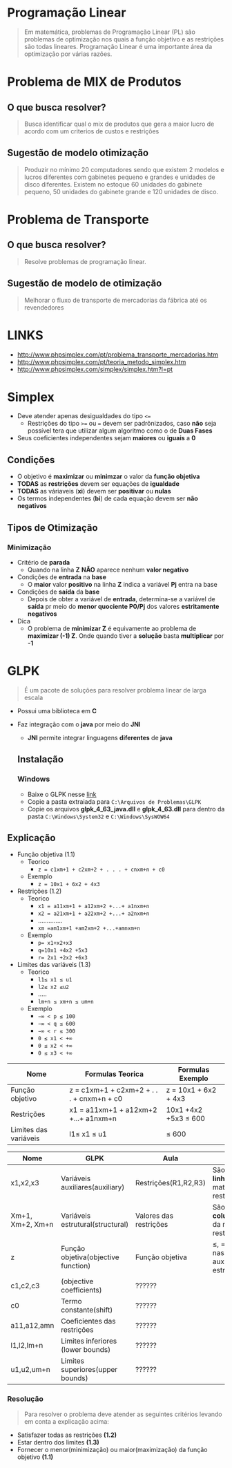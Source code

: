 # Programação Linear
> Em matemática, problemas de Programação Linear (PL) são problemas de optimização nos quais a função objetivo e as restrições são todas lineares. Programação Linear é uma importante área da optimização por várias razões.
# Problema de MIX de Produtos
## O que busca resolver?
> Busca identificar qual o mix de produtos que gera a maior lucro de acordo com um criterios de custos e restrições
## Sugestão de modelo otimização
> Produzir no mínimo 20 computadores sendo que existem 2 modelos e lucros diferentes com gabinetes pequeno e grandes e unidades de disco diferentes. Existem no estoque 60 unidades do gabinete pequeno, 50 unidades do gabinete grande e 120 unidades de disco. 
# Problema de Transporte
## O que busca resolver?
> Resolve problemas de programação linear.
## Sugestão de modelo de otimização
> Melhorar o fluxo de transporte de mercadorias da fábrica até os revendedores

# LINKS
- http://www.phpsimplex.com/pt/problema_transporte_mercadorias.htm
- http://www.phpsimplex.com/pt/teoria_metodo_simplex.htm
- http://www.phpsimplex.com/simplex/simplex.htm?l=pt

# Simplex
- Deve atender apenas desigualdades do tipo `<=`
	- Restrições do tipo `>=` ou `=` devem ser padrõnizados, caso **não** seja possível tera que utilizar algum algoritmo como o de **Duas Fases**
- Seus coeficientes independentes sejam **maiores** ou **iguais** a **0**

## Condições
- O objetivo é **maximizar** ou **minimzar** o valor da **função objetiva**
- **TODAS** as **restrições** devem ser equações de **igualdade**
- **TODAS** as váriaveis (**xi**) devem ser **positivar** ou **nulas**
- Os termos independentes (**bi**) de cada equação devem ser **não negativos**

## Tipos de Otimização
### Minimização
- Critério de **parada**
	- Quando na linha **Z** **NÃO** aparece nenhum **valor negativo**
- Condições de **entrada** na **base**
	- O **maior** valor **positivo** na linha **Z** indica a variável **Pj** entra na base
- Condições de **saída** da **base**
	- Depois de obter a variável de **entrada**, determina-se a variável de **saída** pr meio do **menor quociente P0/Pj** dos valores **estritamente negativos**
- Dica
	- O problema de **minimizar Z** é equivamente ao problema de **maximizar (-1) Z**. Onde quando tiver a **solução** basta **multiplicar** por **-1** 


# GLPK
> É um pacote de soluções para resolver problema linear de larga escala
- Possui uma biblioteca em **C**
- Faz integração com o **java** por meio do **JNI**
	- **JNI** permite integrar linguagens **diferentes** de **java**

	## Instalação
	### Windows
	- Baixe o GLPK nesse [link](https://sourceforge.net/projects/winglpk/)
	- Copie a pasta extraiada para `C:\Arquivos de Problemas\GLPK`
	- Copie os arquivos **glpk_4_63_java.dll** e **glpk_4_63.dll** para dentro da pasta `C:\Windows\System32` e `C:\Windows\SysWOW64`

## Explicação

- Função objetiva (1.1)
	- Teorico
		- `z = c1xm+1 + c2xm+2 + . . . + cnxm+n + c0`
	- Exemplo
		- `z = 10x1 + 6x2 + 4x3`
- Restrições (1.2)
	- Teorico
		- `x1 = a11xm+1 + a12xm+2 +...+ a1nxm+n`
		-  `x2 = a21xm+1 + a22xm+2 +...+ a2nxm+n`
		-  ..............
		- `xm =am1xm+1 +am2xm+2 +...+amnxm+n`
	- Exemplo
		- `p= x1+x2+x3`
		- `q=10x1 +4x2 +5x3`
		- `r= 2x1 +2x2 +6x3`
- Limites das variáveis (1.3)
	- Teorico
		-	`l1≤ x1 ≤ u1`
		- `l2≤ x2 ≤u2`
		- .....
		- `lm+n ≤ xm+n ≤ um+n`
	- Exemplo
		- `−∞ < p ≤ 100`
		- `−∞ < q ≤ 600`
		- `−∞ < r ≤ 300`
		- `0 ≤ x1 < +∞`
		- `0 ≤ x2 < +∞`
		- `0 ≤ x3 < +∞`


Nome 																							| Formulas Teorica  																| Formulas Exemplo
--------------------------------------------------|---------------------------------------------------|-----------
Função objetivo 																	| z = c1xm+1 + c2xm+2 + . . . + cnxm+n + c0  				| z = 10x1 + 6x2 + 4x3 
Restrições																				| x1 = a11xm+1 + a12xm+2 +...+ a1nxm+n 							| 10x1 +4x2 +5x3 ≤ 600 
Limites das variáveis 														| l1≤ x1 ≤ u1  																			| ≤ 600

Nome 							| GLPK		 														| Aula 									| Explicação 
------------------|-------------------------------------|-----------------------|-----------
x1,x2,x3  				| Variáveis auxiliares(auxiliary)			| Restrições(R1,R2,R3)	| São as **linhas(rows)** da matriz de restrições
Xm+1, Xm+2, Xm+n  | Variáveis estrutural(structural)		| Valores das restrições| São as **colunas(columns)** da matriz de restrições
z									| Função objetiva(objective function)	| Função objetiva				| ≤, =, ≥ Aplicadas nas variáveis auxiliares e estruturais
c1,c2,c3  				| (objective coefficients)						| ??????								| 
c0								| Termo constante(shift) 							| ??????
a11,a12,amn 			| Coeficientes das restrições 				| ??????
l1,l2,lm+n 				| Limites inferiores (lower bounds)		| ??????
u1,u2,um+n 				| Limites superiores(upper bounds) 		| ??????



### Resolução
> Para resolver o problema deve atender as seguintes critérios levando em conta a explicação acima:
- Satisfazer todas as restrições **(1.2)**
- Estar dentro dos limites **(1.3)**
- Fornecer o menor(minimização) ou maior(maximização) da função objetivo **(1.1)**
